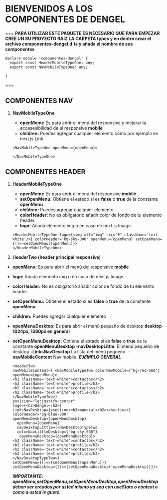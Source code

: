 # BIENVENIDOS A LOS COMPONENTES DE DENGEL
===
**PARA UTILIZAR ESTE PAQUETE ES NECESARIO QUE PARA EMPEZAR CREE UN SU PROYECTO RAIZ LA CARPETA types y en dentro crear el archivo componentes-dengel.d.ts y añada el nombre de sus componentes**
```tsx
declare module 'componentes-dengel' {
  export const HeaderMobileTypeOne: any;
  export const NavMobileTypeOne: any;

}
```
===

## COMPONENTES NAV
1. **NavMobileTypeOne**
    - **openMenu:** Es para abrir el menú del responsive y mejorar la accesesibilidad de el responsive **mobile**
    - **children:** Puedes agregar cualquier elemento como por ejemplo en next js Link

    ```tsx
    <NavMobileTypeOne openMenu={openMenu}>
    
    </NavMobileTypeOne>
    
    ```

## COMPONENTES HEADER
1. **HeaderMobileTypeOne**

    - **openMenu:** Es para abrir el menú del responsive **mobile**
    - **setOpenMenu:** Obtiene el estado si es **false** o **true** de la constante **openMenu**
    - **children:** Puedes agregar cualquier elemento
    - **colorHeader:** No es obligatorio añadir color de fondo de tu elemento header.
    - **logo:** Añada elemento img o en caso de next js Image. 

    
    ```tsx
    <HeaderMobileTypeOne logo={<img alt="img" src="#" className='text-white'/>} colorHeader='bg-sky-800' openMenu={openMenu} setOpenMenu={()=>setOpenMenu(!openMenu)}>
    </HeaderMobileTypeOne>
    ```
2. **HeaderTwo (header principal responsive)**
 - **openMenu:** Es para abrir el menú del responsive **mobile**
 - **logo:** Añada elemento img o en caso de next js Image. 
 - **colorHeader:** No es obligatorio añadir color de fondo de tu elemento header.
  - **setOpenMenu:** Obtiene el estado si es **false** o **true** de la constante **openMenu**
- **children:** Puedes agregar cualquier elemento
- **openMenuDesktop:** Es para abrir el menú pequeño de desktop **desktop 1024px, 1280px en general**
- **setOpenMenuDesktop:** Obtiene el estado si es **false** o **true** de la constante **openMenuDesktop**
-**navDesktopLittle:** El menú pequeño  de desktop
-**LinksNavDesktop** La lista del menú pequeño.
-**navMobileContent** Nav mobile.
    ***EJEMPLO GENERAL***

    ```tsx
   <HeaderTwo 
    navMobileContent={ <NavMobileTypeTwo colorNavMobile={"bg-red-500"} openMenu={openMenu}>
    <h2 className='text-white'>contactos</h2>
    <h2 className='text-white'>profile</h2>
    <h2 className='text-white'>contactos</h2>
    <h2 className='text-white'>profile</h2>
  </NavMobileTypeTwo>}
   posicion="lg:justify-center"
    logo={<h2>Dengel</h2>} 
    LinksNavDesktop={<section><h2>mundial</h2></section>} 
    colorHeader='bg-blue-800' 
    openMenuDesktop={openMenuDesktop}
      openMenu={openMenu} 
      navDesktopLittle={<NavDesktopTypeTwo 
      colorNavLittleDesktop={"bg-sky-500"}
       openMenuDesktop={openMenuDesktop}>
    <h2 className='text-white'>contactos</h2>
    <h2 className='text-white'>profile</h2>
    <h2 className='text-white'>contactos</h2>
    <h2 className='text-white'>profile</h2>
  </NavDesktopTypeTwo>} 
  setOpenMenu={()=>{setOpenMenu(!openMenu)}} 
  setOpenMenuDesktop={()=>{setOpenMenuDesktop(!openMenuDesktop)}}/>
    ```
    ***IMPORTANTE: openMenu,setOpenMenu,setOpenMenuDesktop,openMenuDesktop deben ser creados por usted mismo ya sea con useState o context o como a usted le guste.***